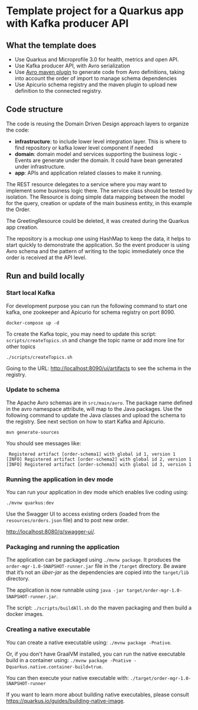 # Template project for a Quarkus app with Kafka producer API

## What the template does

* Use Quarkus and Microprofile 3.0 for health, metrics and open API.
* Use Kafka producer API, with Avro serialization
* Use [Avro maven plugin](https://avro.apache.org/docs/current/gettingstartedjava.html#Serializing+and+deserializing+without+code+generation) to generate code from Avro definitions, taking into account the order of import to manage schema dependencies
* Use Apicurio schema registry and the maven plugin to upload new definition to the connected registry.


## Code structure

The code is reusing the Domain Driven Design approach layers to organize the code:

* **infrastructure**: to include lower level integration layer. This is where to find repository or kafka lower level component if needed
* **domain**: domain model and services supporting the business logic - Events are generate under the domain. It could have bean generated under infrastructure.
* **app**: APIs and application related classes to make it running.

The REST resource delegates to a service where you may want to implement some business logic there. The service class should be tested by isolation. The Resource is doing simple data mapping between the model for the query, creation or update of the main business entity, in this example the Order. 

The GreetingResource could be deleted, it was created during the Quarkus app creation.

The repository is a mockup one using HashMap to keep the data, it helps to start quickly to demonstrate the application. So the event producer is using Avro schema and the pattern of writing to the topic immediately once the order is received at the API level. 

## Run and build locally

### Start local Kafka

For development purpose you can run the following command to start one kafka, one zookeeper and Apicurio for schema registry on port 8090.

```shell
docker-compose up -d
```

To create the Kafka topic, you may need to update this script: `scripts/createTopics.sh` and change the topic name or add more line for other topics

```shell
./scripts/createTopics.sh
```

Going to the URL: [http://localhost:8090/ui/artifacts](http://localhost:8090/ui/artifacts) to see the schema in the registry.

### Update to schema

The Apache Avro schemas are in `src/main/avro`. The package name defined in the avro namespace attribute, will map to the Java packages. Use the following command to update the Java classes and upload the schema to the registry. See next section on how to start Kafka and Apicurio.

```shell
mvn generate-sources
```

You should see messages like:

```
 Registered artifact [order-schema1] with global id 1, version 1
[INFO] Registered artifact [order-schema2] with global id 2, version 1
[INFO] Registered artifact [order-schema3] with global id 3, version 1
```

### Running the application in dev mode

You can run your application in dev mode which enables live coding using:

```
./mvnw quarkus:dev
```

Use the Swagger UI to access existing orders (loaded from the `resources/orders.json` file) and to post new order.

[http://localhost:8080/q/swagger-ui/](http://localhost:8080/q/swagger-ui/).

### Packaging and running the application

The application can be packaged using `./mvnw package`.
It produces the `order-mgr-1.0-SNAPSHOT-runner.jar` file in the `/target` directory.
Be aware that it’s not an _über-jar_ as the dependencies are copied into the `target/lib` directory.

The application is now runnable using `java -jar target/order-mgr-1.0-SNAPSHOT-runner.jar`.

The script: `./scripts/buildAll.sh` do the maven packaging and then build a docker images.

### Creating a native executable

You can create a native executable using: `./mvnw package -Pnative`.

Or, if you don't have GraalVM installed, you can run the native executable build in a container using: `./mvnw package -Pnative -Dquarkus.native.container-build=true`.

You can then execute your native executable with: `./target/order-mgr-1.0-SNAPSHOT-runner`

If you want to learn more about building native executables, please consult https://quarkus.io/guides/building-native-image.